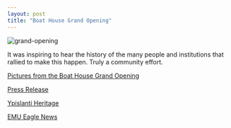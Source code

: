 ```yaml
---
layout: post  
title: "Boat House Grand Opening"
---
```

![grand-opening](http://i.imgur.com/ceaIqCt.jpg)

It was inspiring to hear the history of the many people and institutions that
rallied to make this happen. Truly a community effort.

[Pictures from the Boat House Grand Opening](https://plus.google.com/117162162695750938940/stories/6dbdaa3e-7782-342f-b8da-bcb51604fc7a14d56937367)

[Press Release](/assets/forms/boathousegrandopeningrelease.pdf)

[Ypislanti Heritage](<http://www.heritage.com/articles/2015/05/17/ypsilanti_courier/news/doc55552e7216cc0014960050.txt>)

[EMU Eagle News](<http://www.emueagles.com/news/2015/5/15/WROW_0515151646.aspx?path=wrow>)